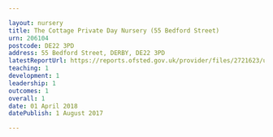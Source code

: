 ```yaml
---

layout: nursery
title: The Cottage Private Day Nursery (55 Bedford Street)
urn: 206104
postcode: DE22 3PD
address: 55 Bedford Street, DERBY, DE22 3PD
latestReportUrl: https://reports.ofsted.gov.uk/provider/files/2721623/urn/206104.pdf
teaching: 1
development: 1
leadership: 1
outcomes: 1
overall: 1
date: 01 April 2018 
datePublish: 1 August 2017

---
```

